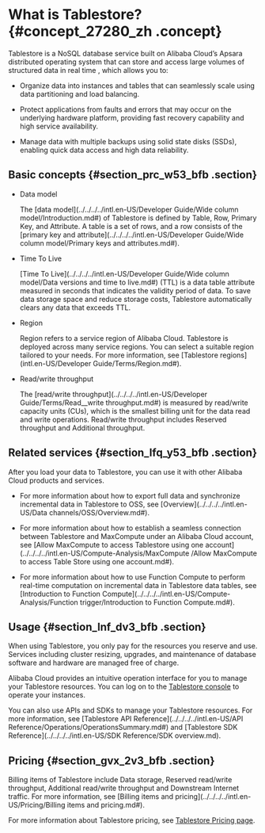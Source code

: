 # What is Tablestore? {#concept_27280_zh .concept}

Tablestore is a NoSQL database service built on Alibaba Cloud’s Apsara distributed operating system that can store and access large volumes of structured data in real time , which allows you to:

-   Organize data into instances and tables that can seamlessly scale using data partitioning and load balancing.

-   Protect applications from faults and errors that may occur on the underlying hardware platform, providing fast recovery capability and high service availability.

-   Manage data with multiple backups using solid state disks \(SSDs\), enabling quick data access and high data reliability.


## Basic concepts {#section_prc_w53_bfb .section}

-   Data model

    The [data model](../../../../intl.en-US/Developer Guide/Wide column model/Introduction.md#) of Tablestore is defined by Table, Row, Primary Key, and Attribute. A table is a set of rows, and a row consists of the [primary key and attribute](../../../../intl.en-US/Developer Guide/Wide column model/Primary keys and attributes.md#).

-   Time To Live

    [Time To Live](../../../../intl.en-US/Developer Guide/Wide column model/Data versions and time to live.md#) \(TTL\) is a data table attribute measured in seconds that indicates the validity period of data. To save data storage space and reduce storage costs, Tablestore automatically clears any data that exceeds TTL.

-   Region

    Region refers to a service region of Alibaba Cloud. Tablestore is deployed across many service regions. You can select a suitable region tailored to your needs. For more information, see [Tablestore regions](intl.en-US/Developer Guide/Terms/Region.md#).

-   Read/write throughput

    The [read/write throughput](../../../../intl.en-US/Developer Guide/Terms/Read__write throughput.md#) is measured by read/write capacity units \(CUs\), which is the smallest billing unit for the data read and write operations. Read/write throughput includes Reserved throughput and Additional throughput.


## Related services {#section_lfq_y53_bfb .section}

After you load your data to Tablestore, you can use it with other Alibaba Cloud products and services.

-   For more information about how to export full data and synchronize incremental data in Tablestore to OSS, see [Overview](../../../../intl.en-US/Data channels/OSS/Overview.md#).

-   For more information about how to establish a seamless connection between Tablestore and MaxCompute under an Alibaba Cloud account, see [Allow MaxCompute to access Tablestore using one account](../../../../intl.en-US/Compute-Analysis/MaxCompute /Allow MaxCompute to access Table Store using one account.md#).

-   For more information about how to use Function Compute to perform real-time computation on incremental data in Tablestore data tables, see [Introduction to Function Compute](../../../../intl.en-US/Compute-Analysis/Function trigger/Introduction to Function Compute.md#).


## Usage {#section_lnf_dv3_bfb .section}

When using Tablestore, you only pay for the resources you reserve and use. Services including cluster resizing, upgrades, and maintenance of database software and hardware are managed free of charge.

Alibaba Cloud provides an intuitive operation interface for you to manage your Tablestore resources. You can log on to the [Tablestore console](https://ots.console.aliyun.com) to operate your instances.

You can also use APIs and SDKs to manage your Tablestore resources. For more information, see [Tablestore API Reference](../../../../intl.en-US/API Reference/Operations/OperationsSummary.md#) and [Tablestore SDK Reference](../../../../intl.en-US/SDK Reference/SDK overview.md).

## Pricing {#section_gvx_2v3_bfb .section}

Billing items of Tablestore include Data storage, Reserved read/write throughput, Additional read/write throughput and Downstream Internet traffic. For more information, see [Billing items and pricing](../../../../intl.en-US/Pricing/Billing items and pricing.md#).

For more information about Tablestore pricing, see [Tablestore Pricing page](https://www.alibabacloud.com/product/table-store/pricing).


